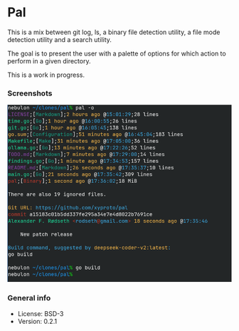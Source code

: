 # Pal

This is a mix between git log, ls, a binary file detection utility, a file mode detection utility and a search utility.

The goal is to present the user with a palette of options for which action to perform in a given directory.

This is a work in progress.

### Screenshots

![Screenshot](img/screenshot.png)

### General info

* License: BSD-3
* Version: 0.2.1

